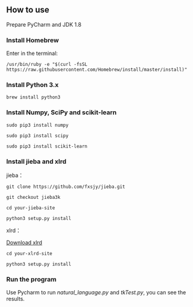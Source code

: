 ## How to use
Prepare PyCharm and JDK 1.8
### Install Homebrew
Enter in the terminal:
```
/usr/bin/ruby -e "$(curl -fsSL https://raw.githubusercontent.com/Homebrew/install/master/install)"
```
### Install Python 3.x
```
brew install python3
```
### Install Numpy, SciPy and scikit-learn
```
sudo pip3 install numpy
```
```
sudo pip3 install scipy
```
```
sudo pip3 install scikit-learn
```
### Install jieba and xlrd
jieba：
```
git clone https://github.com/fxsjy/jieba.git
```
```
git checkout jieba3k
```
```
cd your-jieba-site
```
```
python3 setup.py install
```
xlrd：

[Download xlrd](https://pypi.python.org/pypi/xlrd)
```
cd your-xlrd-site
```
```
python3 setup.py install
```
### Run the program
Use Pycharm to run _natural_language.py_ and _tkTest.py_, you can see the results.

